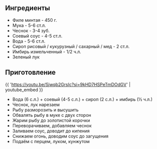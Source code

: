 ## Ингредиенты


- Филе минтая - 450 г.
- Мука - 5-6 ст.л.
- Чеснок - 3-4 зуб.
- Соевый соус - 4-5 ст.л.
- Вода - 5-6 ст.л.
- Сироп рисовый / кукурузный / сахарный / мед - 2 ст.л.
- Имбирь измельченный - 1/2 ч.л.
- Зеленый лук

## Приготовление

{{ 'https://youtu.be/Sjwqb2GrsIc?si=9kHD7HSPeTmDOdGV' | youtube_embed }}

- Вода (6 с.л.) + соевый (4-5 с.л.) + сироп (2 с.л.) + имбирь (½ ч.л.)
- Чеснок, лук нарезаем
- Рыбу разморозить и высушить
- Обвалять рыбу в муке с двух сторон
- Жарим рыбу до золотистой корочки
- Переворачиваем, добавляем чеснок
- Заливаем соус, доводит до кипения
- Снижаем огонь, доводим соус до загущения
- Подаём с перцем, луком, кунжутом 
